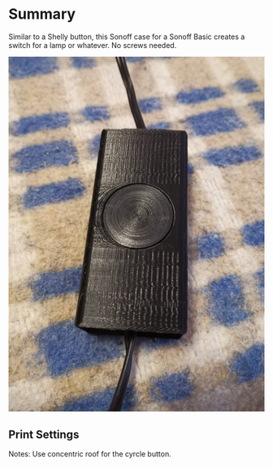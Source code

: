 # Summary
Similar to a Shelly button, this Sonoff case for a Sonoff Basic creates a switch for a lamp or whatever.
No screws needed.

![Image of printed piece](images/18e029ce-f723-4d5d-ad76-13283f40d636.jpg)

## Print Settings
Notes: Use concentric roof for the cyrcle button.
